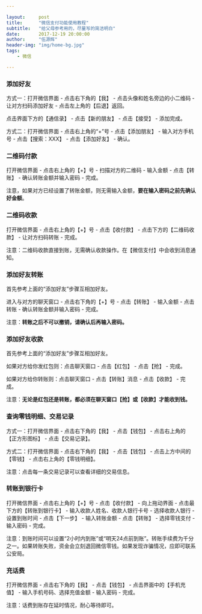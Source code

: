 ```yaml
---

layout:     post
title:      "微信支付功能使用教程"
subtitle:   "给父母参考用的，尽量写的简洁明白"
date:       2017-12-19 20:00:00
author:     "伍源辉"
header-img: "img/home-bg.jpg"
tags:
    - 微信

---
```


### 添加好友

方式一：打开微信界面 - 点击右下角的【我】 - 点击头像和姓名旁边的小二维码 - 让对方扫码添加好友 - 点击左上角的【后退】返回。

点击界面下方的【通信录】 - 点击【新的朋友】 - 点击【接受】 - 添加完成。

方式二：打开微信界面 - 点击右上角的“+”号 - 点击【添加朋友】 - 输入对方手机号 - 点击【搜索：XXX】 - 点击【添加好友】 - 确认。


### 二维码付款

打开微信界面 - 点击右上角的【+】号 - 扫描对方的二维码 - 输入金额 - 点击【转账】 - 确认转账金额并输入密码 - 完成。

注意，如果对方已经设置了转账金额，则无需输入金额，**要在输入密码之前先确认好金额**。


### 二维码收款

打开微信界面 - 点击右上角的【+】号 - 点击【收付款】 - 点击下方的【二维码收款】 - 让对方扫码转账 - 完成。

注意：二维码收款直接到账，无需确认收款操作。在【微信支付】中会收到消息通知。


### 添加好友转账

首先参考上面的“添加好友”步骤互相加好友。

进入与对方的聊天窗口 - 点击右下角的【+】号 - 点击【转账】 - 输入金额 - 点击转账 - 确认转账金额并输入密码 - 完成。

注意：**转账之后不可以撤销，请确认后再输入密码。**


### 添加好友收款

首先参考上面的“添加好友”步骤互相加好友。

如果对方给你发红包则：点击聊天窗口 - 点击【红包】 - 点击【抢】 - 完成。

如果对方给你转账则：点击聊天窗口 - 点击【转账】消息 - 点击【收款】 - 完成。

注意：**无论是红包还是转账，都必须在聊天窗口【抢】或【收款】才能收到钱。**


### 查询零钱明细、交易记录

方式一：打开微信界面 - 点击右下角的【我】 - 点击【钱包】 - 点击右上角的【正方形图标】 - 点击【交易记录】。

方式二：打开微信界面 - 点击右下角的【我】 - 点击【钱包】 - 点击上方中间的【零钱】 - 点击右上角的【零钱明细】。

注意：点击每一条交易记录可以查看详细的交易信息。


### 转账到银行卡

打开微信界面 - 点击右上角的【+】号 - 点击【收付款】 - 向上拖动界面 - 点击最下方的【转账到银行卡】 - 输入收款人姓名、收款人银行卡号 - 选择收款人银行 - 设置到账时间 - 点击【下一步】 - 输入转账金额 - 点击【转账】 - 选择零钱支付 - 输入密码 - 完成。

注意：到账时间可以设置“2小时内到账”或“明天24点前到账”。转账手续费为千分之一。如果转账失败，资金会立刻退回微信零钱。如果发现诈骗情况，应即可联系公安局。


### 充话费

打开微信界面 - 点击右下角的【我】 - 点击【钱包】 - 点击界面中的【手机充值】 - 输入手机号码、选择充值金额 - 输入密码 - 完成。

注意：话费到账存在延时情况，耐心等待即可。